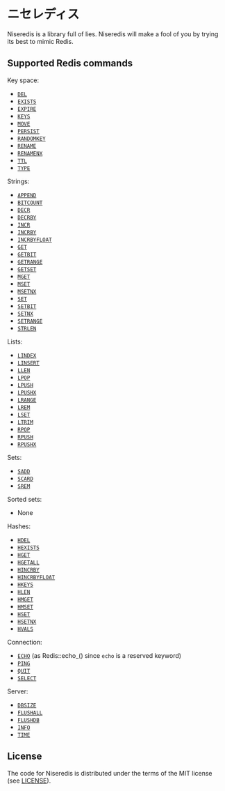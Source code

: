 # ニセレディス #

Niseredis is a library full of lies.
Niseredis will make a fool of you by trying its best to mimic Redis.


## Supported Redis commands ##

Key space:

  - [`DEL`](http://redis.io/commands/del)
  - [`EXISTS`](http://redis.io/commands/exists)
  - [`EXPIRE`](http://redis.io/commands/expire)
  - [`KEYS`](http://redis.io/commands/keys)
  - [`MOVE`](http://redis.io/commands/move)
  - [`PERSIST`](http://redis.io/commands/persist)
  - [`RANDOMKEY`](http://redis.io/commands/random)
  - [`RENAME`](http://redis.io/commands/rename)
  - [`RENAMENX`](http://redis.io/commands/renamenx)
  - [`TTL`](http://redis.io/commands/ttl)
  - [`TYPE`](http://redis.io/commands/type)

Strings:

  - [`APPEND`](http://redis.io/commands/append)
  - [`BITCOUNT`](http://redis.io/commands/bitcount)
  - [`DECR`](http://redis.io/commands/decr)
  - [`DECRBY`](http://redis.io/commands/decrby)
  - [`INCR`](http://redis.io/commands/incr)
  - [`INCRBY`](http://redis.io/commands/incrby)
  - [`INCRBYFLOAT`](http://redis.io/commands/incrbyfloat)
  - [`GET`](http://redis.io/commands/get)
  - [`GETBIT`](http://redis.io/commands/getbit)
  - [`GETRANGE`](http://redis.io/commands/getrange)
  - [`GETSET`](http://redis.io/commands/getset)
  - [`MGET`](http://redis.io/commands/mget)
  - [`MSET`](http://redis.io/commands/mset)
  - [`MSETNX`](http://redis.io/commands/msetnx)
  - [`SET`](http://redis.io/commands/set)
  - [`SETBIT`](http://redis.io/commands/setbit)
  - [`SETNX`](http://redis.io/commands/setnx)
  - [`SETRANGE`](http://redis.io/commands/setrange)
  - [`STRLEN`](http://redis.io/commands/strlen)

Lists:

  - [`LINDEX`](http://redis.io/commands/lindex)
  - [`LINSERT`](http://redis.io/commands/linsert)
  - [`LLEN`](http://redis.io/commands/llen)
  - [`LPOP`](http://redis.io/commands/lpop)
  - [`LPUSH`](http://redis.io/commands/lpush)
  - [`LPUSHX`](http://redis.io/commands/lpushx)
  - [`LRANGE`](http://redis.io/commands/lrange)
  - [`LREM`](http://redis.io/commands/lrem)
  - [`LSET`](http://redis.io/commands/lset)
  - [`LTRIM`](http://redis.io/commands/ltrim)
  - [`RPOP`](http://redis.io/commands/rpop)
  - [`RPUSH`](http://redis.io/commands/rpush)
  - [`RPUSHX`](http://redis.io/commands/rpushx)

Sets:

  - [`SADD`](http://redis.io/commands/sadd)
  - [`SCARD`](http://redis.io/commands/scard)
  - [`SREM`](http://redis.io/commands/srem)

Sorted sets:

  - None

Hashes:

  - [`HDEL`](http://redis.io/commands/hdel)
  - [`HEXISTS`](http://redis.io/commands/hexists)
  - [`HGET`](http://redis.io/commands/hget)
  - [`HGETALL`](http://redis.io/commands/hgetall)
  - [`HINCRBY`](http://redis.io/commands/hincrby)
  - [`HINCRBYFLOAT`](http://redis.io/commands/hincrbyfloat)
  - [`HKEYS`](http://redis.io/commands/hkeys)
  - [`HLEN`](http://redis.io/commands/hlen)
  - [`HMGET`](http://redis.io/commands/hmget)
  - [`HMSET`](http://redis.io/commands/hmset)
  - [`HSET`](http://redis.io/commands/hset)
  - [`HSETNX`](http://redis.io/commands/hsetnx)
  - [`HVALS`](http://redis.io/commands/hvals)

Connection:

  - [`ECHO`](http://redis.io/commands/echo) (as Redis::echo_() since `echo` is a reserved keyword)
  - [`PING`](http://redis.io/commands/ping)
  - [`QUIT`](http://redis.io/commands/quit)
  - [`SELECT`](http://redis.io/commands/select)

Server:

  - [`DBSIZE`](http://redis.io/commands/dbsize)
  - [`FLUSHALL`](http://redis.io/commands/flushall)
  - [`FLUSHDB`](http://redis.io/commands/flushdb)
  - [`INFO`](http://redis.io/commands/info)
  - [`TIME`](http://redis.io/commands/time)


## License ##

The code for Niseredis is distributed under the terms of the MIT license (see [LICENSE](LICENSE)).
